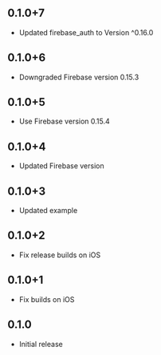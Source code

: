 ## 0.1.0+7

* Updated firebase_auth to Version ^0.16.0

## 0.1.0+6

* Downgraded Firebase version 0.15.3

## 0.1.0+5

* Use Firebase version 0.15.4

## 0.1.0+4

* Updated Firebase version

## 0.1.0+3

* Updated example

## 0.1.0+2

* Fix release builds on iOS

## 0.1.0+1

* Fix builds on iOS

## 0.1.0

* Initial release
